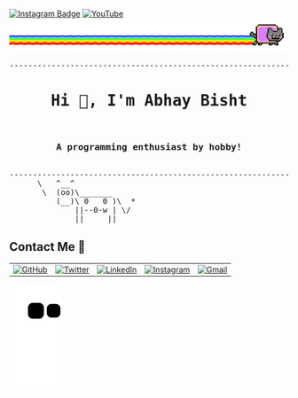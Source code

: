 [![Instagram Badge](https://img.shields.io/badge/Instagram-E4405F?style=for-the-badge&logo=instagram&logoColor=white)](https://www.instagram.com/gvt_starlord/?hl=en)
[![YouTube](https://img.shields.io/badge/YouTube-FF0000?style=for-the-badge&logo=youtube&logoColor=white)](https://www.youtube.com/channel/UCugIZ91q6x0MpXSHB0W2InA)
![image](https://raw.githubusercontent.com/AbHaY108BiShT/AbHaY108BiShT/main/meow.gif)
<!-- https://raw.githubusercontent.com/AbHaY108BiShT/AbHaY108BiShT/main/meow.gif -->
<pre>
--------------------------------------------------------------------------------------------------------
<h1 align="center">Hi 👋, I'm Abhay Bisht</h1>
<h3 align="center">A programming enthusiast by hobby!</h3>
--------------------------------------------------------------------------------------------------------
      \   ^__^
       \  (oo)\_______
          (__)\ 0   0 )\  *
              ||--0-w | \/
              ||     ||
</pre>
##  Contact Me :speech_balloon:
<!-- [![Twitter Badge](https://img.shields.io/badge/-@ashwanisng-1ca0f1?style=flat-square&labelColor=1ca0f1&logo=twitter&logoColor=white&link=https://twitter.com/ashwanisng)](https://twitter.com/ashwanisng) [![Linkedin Badge](https://img.shields.io/badge/-ashwanisng-blue?style=flat-square&logo=Linkedin&logoColor=white&link=https://www.linkedin.com/in/ashwanisng/)](https://www.linkedin.com/in/ashwanisng/) [![Gmail Badge](https://img.shields.io/badge/-ashwanicena5@gmail.com-c14438?style=flat-square&logo=Gmail&logoColor=white&link=mailto:ashwanicena5@gmail.com)](mailto:ashwanicena5@gmail.com) [![Instagram Badge](https://img.shields.io/badge/-@ashwanisng-e4405f?style=flat-square&labelColor=f94877&logo=instagram&logoColor=white&link=https://www.instagram.com/ashwanisng/)](https://www.instagram.com/ashwanisng/) -->

<table>
  <tr>
      <td><a href="https://github.com/ashwanisng"><img src="https://img.shields.io/github/followers/ashwanisng.svg?label=GitHub&style=social" alt="GitHub"></a></td>
      <td><a href="https://twitter.com/ashwanisng"><img src="https://img.shields.io/twitter/follow/ashwanisng?label=Twitter&style=social" alt="Twitter"></a></td>
      <td><a href="https://www.linkedin.com/in/ashwanisng"><img src="https://img.shields.io/badge/LinkedIn--_.svg?style=social&logo=linkedin" alt="LinkedIn"></a></td>
      <td><a href="https://www.instagram.com/in/ashwanisng"><img src="https://img.shields.io/badge/Instagram--_.svg?style=social&logo=instagram" alt="Instagram"></a></td>
      <td><a href="mailto:ashwanicena5@gmail.com"><img src="https://img.shields.io/badge/Gmail--_.svg?style=social&logo=gmail" alt="Gmail"></a></td>
  </tr>
</table>

![snake svg](https://github.com/adityamangal1/adityamangal1/blob/output/github-contribution-grid-snake.svg)
